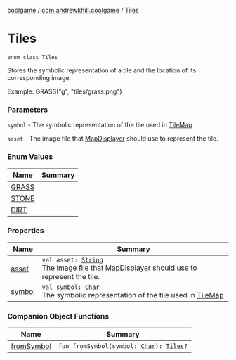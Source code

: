 [coolgame](../../index.md) / [com.andrewkhill.coolgame](../index.md) / [Tiles](./index.md)

# Tiles

`enum class Tiles`

Stores the symbolic representation of a tile and the location of its corresponding image.

Example:
    GRASS("g", "tiles/grass.png")

### Parameters

`symbol` - The symbolic representation of the tile used in [TileMap](../-tile-map/index.md)

`asset` - The image file that [MapDisplayer](../-map-displayer/index.md) should use to represent the tile.

### Enum Values

| Name | Summary |
|---|---|
| [GRASS](-g-r-a-s-s.md) |  |
| [STONE](-s-t-o-n-e.md) |  |
| [DIRT](-d-i-r-t.md) |  |

### Properties

| Name | Summary |
|---|---|
| [asset](asset.md) | `val asset: `[`String`](https://kotlinlang.org/api/latest/jvm/stdlib/kotlin/-string/index.html)<br>The image file that [MapDisplayer](../-map-displayer/index.md) should use to represent the tile. |
| [symbol](symbol.md) | `val symbol: `[`Char`](https://kotlinlang.org/api/latest/jvm/stdlib/kotlin/-char/index.html)<br>The symbolic representation of the tile used in [TileMap](../-tile-map/index.md) |

### Companion Object Functions

| Name | Summary |
|---|---|
| [fromSymbol](from-symbol.md) | `fun fromSymbol(symbol: `[`Char`](https://kotlinlang.org/api/latest/jvm/stdlib/kotlin/-char/index.html)`): `[`Tiles`](./index.md)`?` |
